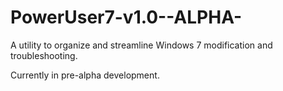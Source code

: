 PowerUser7-v1.0--ALPHA-
=======================

A utility to organize and streamline Windows 7 modification and troubleshooting.

Currently in pre-alpha development.
